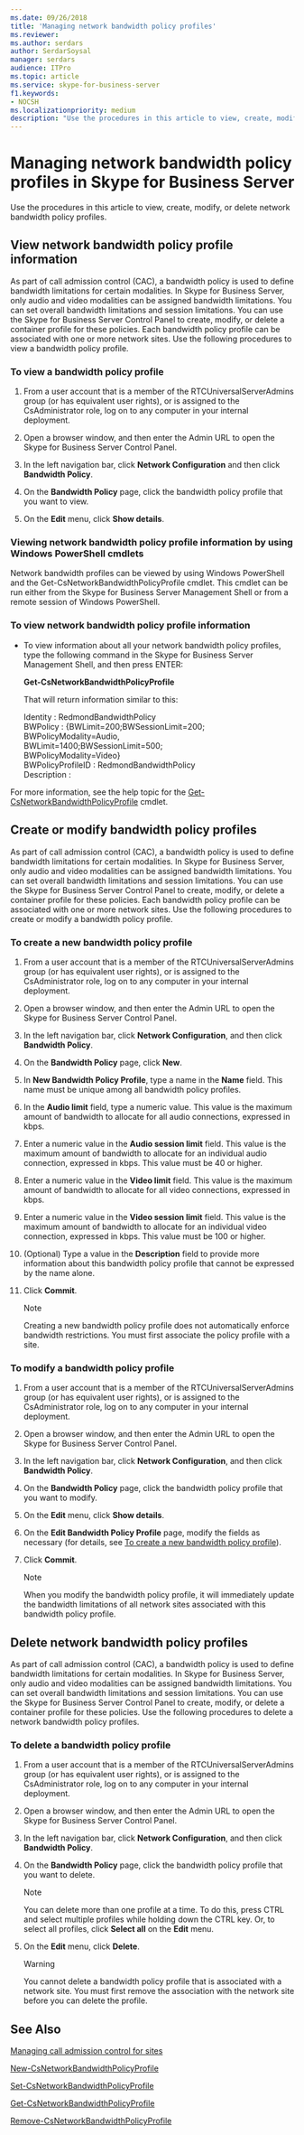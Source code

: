 ```yaml
---
ms.date: 09/26/2018
title: 'Managing network bandwidth policy profiles'
ms.reviewer: 
ms.author: serdars
author: SerdarSoysal
manager: serdars
audience: ITPro
ms.topic: article
ms.service: skype-for-business-server
f1.keywords:
- NOCSH
ms.localizationpriority: medium
description: "Use the procedures in this article to view, create, modify, or delete network bandwidth policy profiles."
---
```



# Managing network bandwidth policy profiles in Skype for Business Server

Use the procedures in this article to view, create, modify, or delete network bandwidth policy profiles.

## View network bandwidth policy profile information

As part of call admission control (CAC), a bandwidth policy is used to define bandwidth limitations for certain modalities. In Skype for Business Server, only audio and video modalities can be assigned bandwidth limitations. You can set overall bandwidth limitations and session limitations. You can use the Skype for Business Server Control Panel to create, modify, or delete a container profile for these policies. Each bandwidth policy profile can be associated with one or more network sites. Use the following procedures to view a bandwidth policy profile. 

### To view a bandwidth policy profile

1.  From a user account that is a member of the RTCUniversalServerAdmins group (or has equivalent user rights), or is assigned to the CsAdministrator role, log on to any computer in your internal deployment.

2.  Open a browser window, and then enter the Admin URL to open the Skype for Business Server Control Panel. 

3.  In the left navigation bar, click **Network Configuration** and then click **Bandwidth Policy**.

4.  On the **Bandwidth Policy** page, click the bandwidth policy profile that you want to view.

5.  On the **Edit** menu, click **Show details**.


### Viewing network bandwidth policy profile information by using Windows PowerShell cmdlets

Network bandwidth profiles can be viewed by using Windows PowerShell and the Get-CsNetworkBandwidthPolicyProfile cmdlet. This cmdlet can be run either from the Skype for Business Server Management Shell or from a remote session of Windows PowerShell. 


### To view network bandwidth policy profile information

  - To view information about all your network bandwidth policy profiles, type the following command in the Skype for Business Server Management Shell, and then press ENTER:
    
    **Get-CsNetworkBandwidthPolicyProfile**
    
    That will return information similar to this:
    
    Identity          : RedmondBandwidthPolicy<br/>
    BWPolicy          : {BWLimit=200;BWSessionLimit=200;<br/>
                        BWPolicyModality=Audio, <br/>
                        BWLimit=1400;BWSessionLimit=500;<br/>
                        BWPolicyModality=Video}<br/>
    BWPolicyProfileID : RedmondBandwidthPolicy<br/>
    Description       :

For more information, see the help topic for the [Get-CsNetworkBandwidthPolicyProfile](/powershell/module/skype/Get-CsNetworkBandwidthPolicyProfile) cmdlet.


## Create or modify bandwidth policy profiles

As part of call admission control (CAC), a bandwidth policy is used to define bandwidth limitations for certain modalities. In Skype for Business Server, only audio and video modalities can be assigned bandwidth limitations. You can set overall bandwidth limitations and session limitations. You can use the Skype for Business Server Control Panel to create, modify, or delete a container profile for these policies. Each bandwidth policy profile can be associated with one or more network sites. Use the following procedures to create or modify a bandwidth policy profile. 

### To create a new bandwidth policy profile

1.  From a user account that is a member of the RTCUniversalServerAdmins group (or has equivalent user rights), or is assigned to the CsAdministrator role, log on to any computer in your internal deployment.

2.  Open a browser window, and then enter the Admin URL to open the Skype for Business Server Control Panel. 

3.  In the left navigation bar, click **Network Configuration**, and then click **Bandwidth Policy**.

4.  On the **Bandwidth Policy** page, click **New**.

5.  In **New Bandwidth Policy Profile**, type a name in the **Name** field. This name must be unique among all bandwidth policy profiles.

6.  In the **Audio limit** field, type a numeric value. This value is the maximum amount of bandwidth to allocate for all audio connections, expressed in kbps.

7.  Enter a numeric value in the **Audio session limit** field. This value is the maximum amount of bandwidth to allocate for an individual audio connection, expressed in kbps. This value must be 40 or higher.

8.  Enter a numeric value in the **Video limit** field. This value is the maximum amount of bandwidth to allocate for all video connections, expressed in kbps.

9.  Enter a numeric value in the **Video session limit** field. This value is the maximum amount of bandwidth to allocate for an individual video connection, expressed in kbps. This value must be 100 or higher.

10. (Optional) Type a value in the **Description** field to provide more information about this bandwidth policy profile that cannot be expressed by the name alone.

11. Click **Commit**.

    > [!NOTE]  
    > Creating a new bandwidth policy profile does not automatically enforce bandwidth restrictions. You must first associate the policy profile with a site. 


### To modify a bandwidth policy profile

1.  From a user account that is a member of the RTCUniversalServerAdmins group (or has equivalent user rights), or is assigned to the CsAdministrator role, log on to any computer in your internal deployment.

2.  Open a browser window, and then enter the Admin URL to open the Skype for Business Server Control Panel. 

3.  In the left navigation bar, click **Network Configuration**, and then click **Bandwidth Policy**.

4.  On the **Bandwidth Policy** page, click the bandwidth policy profile that you want to modify.

5.  On the **Edit** menu, click **Show details**.

6.  On the **Edit Bandwidth Policy Profile** page, modify the fields as necessary (for details, see [To create a new bandwidth policy profile](#to-create-a-new-bandwidth-policy-profile)).

7.  Click **Commit**.

    > [!NOTE]  
    > When you modify the bandwidth policy profile, it will immediately update the bandwidth limitations of all network sites associated with this bandwidth policy profile.

  
## Delete network bandwidth policy profiles

As part of call admission control (CAC), a bandwidth policy is used to define bandwidth limitations for certain modalities. In Skype for Business Server, only audio and video modalities can be assigned bandwidth limitations. You can set overall bandwidth limitations and session limitations. You can use the Skype for Business Server Control Panel to create, modify, or delete a container profile for these policies. Use the following procedures to delete a network bandwidth policy profiles. 

### To delete a bandwidth policy profile

1.  From a user account that is a member of the RTCUniversalServerAdmins group (or has equivalent user rights), or is assigned to the CsAdministrator role, log on to any computer in your internal deployment.

2.  Open a browser window, and then enter the Admin URL to open the Skype for Business Server Control Panel. 

3.  In the left navigation bar, click **Network Configuration**, and then click **Bandwidth Policy**.

4.  On the **Bandwidth Policy** page, click the bandwidth policy profile that you want to delete.

    > [!NOTE]  
    > You can delete more than one profile at a time. To do this, press CTRL and select multiple profiles while holding down the CTRL key. Or, to select all profiles, click **Select all** on the **Edit** menu.

5.  On the **Edit** menu, click **Delete**.
   

    > [!WARNING]  
    > You cannot delete a bandwidth policy profile that is associated with a network site. You must first remove the association with the network site before you can delete the profile. 


## See Also

[Managing call admission control for sites](managing-call-admission-control-for-sites.md)
 
[New-CsNetworkBandwidthPolicyProfile](/powershell/module/skype/New-CsNetworkBandwidthPolicyProfile)  

[Set-CsNetworkBandwidthPolicyProfile](/powershell/module/skype/Set-CsNetworkBandwidthPolicyProfile)  

[Get-CsNetworkBandwidthPolicyProfile](/powershell/module/skype/Get-CsNetworkBandwidthPolicyProfile)  

[Remove-CsNetworkBandwidthPolicyProfile](/powershell/module/skype/Remove-CsNetworkBandwidthPolicyProfile)  

